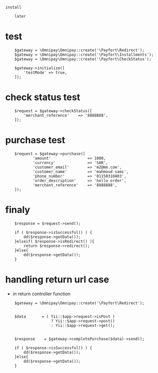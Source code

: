 ``` install ```

```
    later
```


# test 
```
	$gateway = \Omnipay\Omnipay::create('\Payfort\Redirect');
	$gateway = \Omnipay\Omnipay::create('\Payfort\Installments');
	$gateway = \Omnipay\Omnipay::create('\Payfort\CheckStatus');

	$gateway->initialize([
	    'testMode' => true,
	]);
```


# check status test
```
	$request = $gateway->checkStatus([
	    'merchant_reference'    => '8888888',
	]);
```


# purchase test
```
    $request = $gateway->purchase([
            'amount'                => 1000,
            'currency'              => 'SAR',
            'customer_email'        => 'm2@me.com',
            'customer_name'         => 'mahmoud sami',
            'phone_number'          => '01150310403',
            'order_description'     => 'hello order',
            'merchant_reference'    => '8888888',
    ]);
```



# finaly
```
    $response = $request->send();

    if ( $response->isSuccessful() ) {
        dd($response->getData());
    }elseif( $response->isRedirect() ){
        return $response->redirect();
    }else{
        dd($response->getData());
    }
```




# handling return url case
- in return controller function
```
    $gateway = \Omnipay\Omnipay::create('\Payfort\Redirect');


    $data       = ( Yii::$app->request->isPost ) 
                    ? Yii::$app->request->post() 
                    : Yii::$app->request->get();


    $response    = $gateway->completePurchase($data)->send();

    if ( $response->isSuccessful() ) {
        dd($response->getData());
    }else{
        dd($response->getData());
    }
```